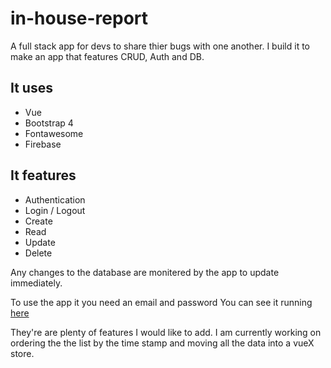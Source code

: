 # in-house-report

A full stack app for devs to share thier bugs with one another.
I build it to make an app that features CRUD, Auth and DB.

## It uses

- Vue
- Bootstrap 4
- Fontawesome
- Firebase

## It features
- Authentication
- Login / Logout
- Create
- Read
- Update
- Delete

Any changes to the database are monitered by the app to update immediately.

To use the app it you need an email and password
You can see it running [here](https://fire-one-becf7.firebaseapp.com/)

They're are plenty of features I would like to add. I am currently working on ordering the the list by the time stamp and moving all the data into a vueX store.

